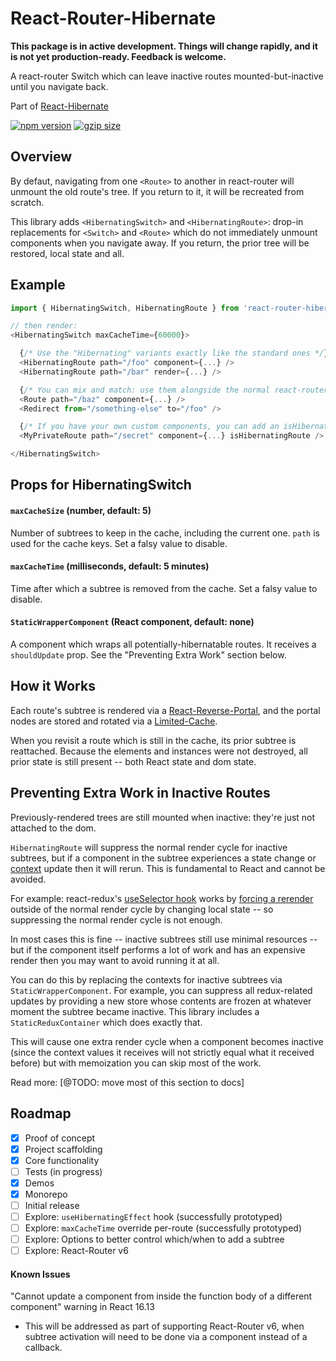 # React-Router-Hibernate

**This package is in active development. Things will change rapidly, and it is not yet production-ready. Feedback is welcome.**

A react-router Switch which can leave inactive routes mounted-but-inactive until you navigate back.

Part of [React-Hibernate](../../)

[![npm version](https://img.shields.io/npm/v/react-router-hibernate.svg)](https://www.npmjs.com/package/react-router-hibernate)
[![gzip size](https://img.shields.io/bundlephobia/minzip/react-router-hibernate)](https://bundlephobia.com/result?p=react-router-hibernate@latest)

## Overview

By defaut, navigating from one `<Route>` to another in react-router will unmount the old route's tree.
If you return to it, it will be recreated from scratch.

This library adds `<HibernatingSwitch>` and `<HibernatingRoute>`: drop-in replacements for `<Switch>` and `<Route>`
which do not immediately unmount components when you navigate away. If you return, the prior tree will be restored,
local state and all.

## Example

```javascript
import { HibernatingSwitch, HibernatingRoute } from 'react-router-hibernate';

// then render:
<HibernatingSwitch maxCacheTime={60000}>

  {/* Use the "Hibernating" variants exactly like the standard ones */}
  <HibernatingRoute path="/foo" component={...} />
  <HibernatingRoute path="/bar" render={...} />

  {/* You can mix and match: use them alongside the normal react-router components */}
  <Route path="/baz" component={...} />
  <Redirect from="/something-else" to="/foo" />

  {/* If you have your own custom components, you can add an isHibernatingRoute prop */}
  <MyPrivateRoute path="/secret" component={...} isHibernatingRoute />

</HibernatingSwitch>
```

## Props for HibernatingSwitch

#### `maxCacheSize` (number, default: 5)

Number of subtrees to keep in the cache, including the current one. `path` is used for the cache keys.
Set a falsy value to disable.

#### `maxCacheTime` (milliseconds, default: 5 minutes)

Time after which a subtree is removed from the cache. Set a falsy value to disable.

#### `StaticWrapperComponent` (React component, default: none)

A component which wraps all potentially-hibernatable routes. It receives a `shouldUpdate` prop. See the
"Preventing Extra Work" section below.

## How it Works

Each route's subtree is rendered via a [React-Reverse-Portal](https://github.com/httptoolkit/react-reverse-portal),
and the portal nodes are stored and rotated via a [Limited-Cache](https://github.com/spautz/limited-cache).

When you revisit a route which is still in the cache, its prior subtree is reattached. Because the elements and
instances were not destroyed, all prior state is still present -- both React state and dom state.

## Preventing Extra Work in Inactive Routes

Previously-rendered trees are still mounted when inactive: they're just not attached to the dom.

`HibernatingRoute` will suppress the normal render cycle for inactive subtrees, but if a component in the subtree
experiences a state change or [context](https://reactjs.org/docs/context.html) update then it will rerun.
This is fundamental to React and cannot be avoided.

For example: react-redux's [useSelector hook](https://react-redux.js.org/next/api/hooks#useselector) works by
[forcing a rerender](https://github.com/reduxjs/react-redux/blob/5402f24db139f7ff01c7f873d136ea7ee3b8d1cb/src/hooks/useSelector.js#L15)
outside of the normal render cycle by changing local state -- so suppressing the normal render cycle is not enough.

In most cases this is fine -- inactive subtrees still use minimal resources -- but if the component itself performs
a lot of work and has an expensive render then you may want to avoid running it at all.

You can do this by replacing the contexts for inactive subtrees via `StaticWrapperComponent`. For example, you can
suppress all redux-related updates by providing a new store whose contents are frozen at whatever moment the subtree
became inactive. This library includes a `StaticReduxContainer` which does exactly that.

This will cause one extra render cycle when a component becomes inactive (since the context values it receives will not
strictly equal what it received before) but with memoization you can skip most of the work.

Read more: [@TODO: move most of this section to docs]

## Roadmap

- [x] Proof of concept
- [x] Project scaffolding
- [x] Core functionality
- [ ] Tests (in progress)
- [x] Demos
- [x] Monorepo
- [ ] Initial release
- [ ] Explore: `useHibernatingEffect` hook (successfully prototyped)
- [ ] Explore: `maxCacheTime` override per-route (successfully prototyped)
- [ ] Explore: Options to better control which/when to add a subtree
- [ ] Explore: React-Router v6

#### Known Issues

"Cannot update a component from inside the function body of a different component" warning in React 16.13

- This will be addressed as part of supporting React-Router v6, when subtree activation will need to be done via a
  component instead of a callback.
